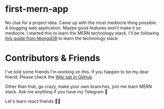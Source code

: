 # first-mern-app

No clue for a project idea. Came up with the most mediocre thing possible. A blogging web application. Maybe good features won't make it so mediocre. I started this to learn the MERN technology stack. I'll be following [this guide from MongoDB](https://www.mongodb.com/languages/mern-stack-tutorialhttps:/) to learn the technology stack.

# Contributors & Friends

I've told some friends I'm working on this. If you happen to be my dear friend, Please check the [Wiki tab in GitHub](https://github.com/leicester70/first-mern-app/wiki)

Other than that, go crazy, make your own branches, join me learn MERN stack. Ask me anything if you have my Telegram 📮

Let's learn react friends 👊🏻
